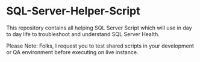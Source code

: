# SQL-Server-Helper-Script
This repository contains all helping SQL Server Script which will use in day to day life to troubleshoot and understand SQL Server Health.



Please Note: 
Folks, I request you to test shared scripts in your development or QA environment before executing on live instance.

